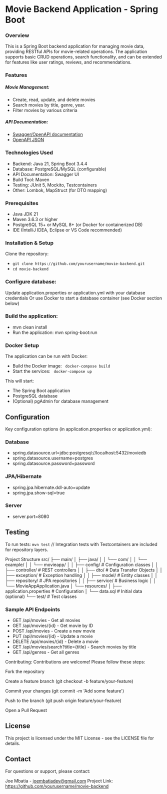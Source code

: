 # Movie Backend Application - Spring Boot

### Overview
This is a Spring Boot backend application for managing movie data, providing RESTful APIs for movie-related operations. The application supports basic CRUD operations, search functionality, and can be extended for features like user ratings, reviews, and recommendations.

### Features

##### Movie Management:
* Create, read, update, and delete movies
* Search movies by title, genre, year.
* Filter movies by various criteria

##### API Documentation:
* [Swagger/OpenAPI documentation]((http://localhost:8080/swagger-ui.html))
* [OpenAPI JSON](http://localhost:8080/v3/api-docs)

### Technologies Used

* Backend: Java 21, Spring Boot 3.4.4
* Database: PostgreSQL/MySQL (configurable)
* API Documentation: Swagger UI
* Build Tool: Maven
* Testing: JUnit 5, Mockito, Testcontainers
* Other: Lombok, MapStruct (for DTO mapping)

### Prerequisites
* Java JDK 21
* Maven 3.6.3 or higher
* PostgreSQL 15+ or MySQL 8+ (or Docker for containerized DB)
* IDE (IntelliJ IDEA, Eclipse or VS Code recommended)

### Installation & Setup
Clone the repository: 
* `git clone https://github.com/yourusername/movie-backend.git` 
* `cd movie-backend`

### Configure database:

Update application.properties or application.yml with your database credentials 
Or use Docker to start a database container (see Docker section below)

### Build the application: 
* mvn clean install
* Run the application: mvn spring-boot:run

### Docker Setup
The application can be run with Docker:

* Build the Docker image: ` docker-compose build`
* Start the services: ` docker-compose up`

This will start: 
* The Spring Boot application
* PostgreSQL database
* (Optional) pgAdmin for database management

## Configuration
Key configuration options (in application.properties or application.yml):
### Database
* spring.datasource.url=jdbc:postgresql://localhost:5432/moviedb
* spring.datasource.username=postgres
* spring.datasource.password=password

### JPA/Hibernate
* spring.jpa.hibernate.ddl-auto=update
* spring.jpa.show-sql=true

### Server
* server.port=8080

## Testing
To run tests: `mvn test`
// Integration tests with Testcontainers are included for repository layers.

Project Structure
src/
├── main/
│   ├── java/
│   │   └── com/
│   │       └── example/
│   │           └── movieapp/
│   │               ├── config/       # Configuration classes
│   │               ├── controller/   # REST controllers
│   │               ├── dto/          # Data Transfer Objects
│   │               ├── exception/    # Exception handling
│   │               ├── model/        # Entity classes
│   │               ├── repository/   # JPA repositories
│   │               ├── service/      # Business logic
│   │               └── MovieAppApplication.java
│   └── resources/
│       ├── application.properties    # Configuration
│       └── data.sql                 # Initial data (optional)
└── test/                            # Test classes
### Sample API Endpoints
* GET /api/movies - Get all movies
* GET /api/movies/{id} - Get movie by ID
* POST /api/movies - Create a new movie
* PUT /api/movies/{id} - Update a movie
* DELETE /api/movies/{id} - Delete a movie
* GET /api/movies/search?title={title} - Search movies by title
* GET /api/genres - Get all genres

Contributing: Contributions are welcome! Please follow these steps:

Fork the repository

Create a feature branch (git checkout -b feature/your-feature)

Commit your changes (git commit -m 'Add some feature')

Push to the branch (git push origin feature/your-feature)

Open a Pull Request

## License
This project is licensed under the MIT License - see the LICENSE file for details.

## Contact
For questions or support, please contact:

Joe Mbatia - joembatiadev@gmail.com
Project Link: https://github.com/yourusername/movie-backend
